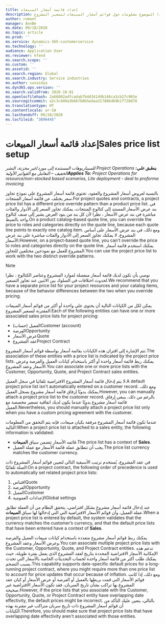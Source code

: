 ```yaml
---
title: إعداد قائمة أسعار المبيعات
description: يوفر هذا الموضوع معلومات حول قوائم أسعار المبيعات لتسعير المشروع.
author: rumant
manager: AnnBe
ms.date: 09/18/2020
ms.topic: article
ms.prod: ''
ms.service: dynamics-365-customerservice
ms.technology: ''
audience: Application User
ms.reviewer: kfend
ms.search.scope: ''
ms.custom: ''
ms.assetid: ''
ms.search.region: Global
ms.search.industry: Service industries
ms.author: suvaidya
ms.dyn365.ops.version: ''
ms.search.validFrom: 2020-10-01
ms.openlocfilehash: 2a66802adfcadab7b4d34149b146ca3cb27c903e
ms.sourcegitcommit: a2c3cd49a3b667b8b5edaa31788b4b9b1f728d78
ms.translationtype: HT
ms.contentlocale: ar-SA
ms.lasthandoff: 09/28/2020
ms.locfileid: "3896445"
---
```

# <a name="sales-price-list-setup"></a><span data-ttu-id="735c9-103">إعداد قائمة أسعار المبيعات</span><span class="sxs-lookup"><span data-stu-id="735c9-103">Sales price list setup</span></span>

<span data-ttu-id="735c9-104">_**ينطبق علي:** ‏‫Project Operations للسيناريوهات المستندة إلى مورد/غير مخزنة‬، ‏‫النشر الخفيف – التعامل مع الفواتير الأولية‬_</span><span class="sxs-lookup"><span data-stu-id="735c9-104">_**Applies To:** Project Operations for resource/non-stocked based scenarios, Lite deployment - deal to proforma invoicing_</span></span>

<span data-ttu-id="735c9-105">بالنسبة لعروض أسعار المشروع والعقود، تحتوي قائمة أسعار المشروع على نموذج تجاوز سعر يختلف عن قائمة أسعار المنتجات.</span><span class="sxs-lookup"><span data-stu-id="735c9-105">For project quotes and contracts, a project price list has a different price override pattern than a product price list.</span></span> <span data-ttu-id="735c9-106">في بند عرض الأسعار المستند إلى كتالوج المنتجات، يمكنك تجاوز السعر إلى الأدوار والفئات مباشرة في بند عرض الأسعار ، نظرا لأن كل بند من بنود العرض يشير إلى صنف كتالوج واحد بالضبط.</span><span class="sxs-lookup"><span data-stu-id="735c9-106">On a product catalog–based quote line, you can override the price to roles and categories directly on the quote line, because each quote line points to exactly one catalog item.</span></span> <span data-ttu-id="735c9-107">ومع ذلك، في بند عرض الأسعار على أساس المشروع، لا يمكنك تجاوز السعر إلى الأدوار والفئات مباشرة على بند عرض الأسعار.</span><span class="sxs-lookup"><span data-stu-id="735c9-107">However, on a project-based quote line, you can't override the price to roles and categories directly on the quote line.</span></span> <span data-ttu-id="735c9-108">يمكنك استخدم قائمة أسعار المشروع للعمل مع نموذجين مختلفين للتجاوز.</span><span class="sxs-lookup"><span data-stu-id="735c9-108">You can use the project price list to work with the two distinct override patterns.</span></span>

> [!NOTE]
> <span data-ttu-id="735c9-109">نوصي بأن تكون لديك قائمة أسعار منفصلة لموارد المشروع وعناصر الكتالوج ، نظرا لحدوث اختلافات في السلوك بين الاثنين عند تجاوز التسعير.</span><span class="sxs-lookup"><span data-stu-id="735c9-109">We recommend that you have a separate price list for your project resources and your catalog items, because of the behavior differences between the two when you override pricing.</span></span>

<span data-ttu-id="735c9-110">يمكن لكل من الكيانات التالية أن يحتوي علي واحدة أو أكثر من قوائم أسعار المبيعات المقترنة لتسعير المشروع:</span><span class="sxs-lookup"><span data-stu-id="735c9-110">Each of the following entities can have one or more associated sales price lists for project pricing:</span></span>

- <span data-ttu-id="735c9-111">العميل (حساب)</span><span class="sxs-lookup"><span data-stu-id="735c9-111">Customer (account)</span></span> 
- <span data-ttu-id="735c9-112">الفرصة</span><span class="sxs-lookup"><span data-stu-id="735c9-112">Opportunity</span></span> 
- <span data-ttu-id="735c9-113">عرض الأسعار</span><span class="sxs-lookup"><span data-stu-id="735c9-113">Quote</span></span> 
- <span data-ttu-id="735c9-114">عقد المشروع</span><span class="sxs-lookup"><span data-stu-id="735c9-114">Project Contract</span></span>

<span data-ttu-id="735c9-115">تتم الإشارة إلى اقتران هذه الكيانات بقائمة أسعار بواسطة قوائم أسعار المشروع.</span><span class="sxs-lookup"><span data-stu-id="735c9-115">The association of these entities with a price list is indicated by the project price lists.</span></span> <span data-ttu-id="735c9-116">يمكنك ربط قائمة أسعار واحدة أو أكثر باستخدام كيانات العميل والفرصة وعرض الأسعار وعقد المشروع.</span><span class="sxs-lookup"><span data-stu-id="735c9-116">You can associate one or more price lists with the Customer, Opportunity, Quote, and Project Contract sales entities.</span></span>

<span data-ttu-id="735c9-117">لا يتم إدخال قائمة أسعار المشروع الافتراضية تلقائيا في سجل العميل.</span><span class="sxs-lookup"><span data-stu-id="735c9-117">A default project price list isn't automatically entered on a customer record.</span></span> <span data-ttu-id="735c9-118">ومع ذلك، يمكنك يدويًا إرفاق قائمة أسعار مشروع بسجل العميل.</span><span class="sxs-lookup"><span data-stu-id="735c9-118">However, you can manually attach a project price list to the customer record.</span></span> <span data-ttu-id="735c9-119">بالرغم من ذلك، ينبغي إرفاق قائمة أسعار مشروع يدويًا عندما يكون لديك اتفاقية تسعير مخصصة مع العميل.</span><span class="sxs-lookup"><span data-stu-id="735c9-119">Nevertheless, you should manually attach a project price list only when you have a custom pricing agreement with the customer.</span></span> 

<span data-ttu-id="735c9-120">عندما تكون قائمة أسعار المشروع مرفقة بكيان مبيعات، فإنه يتم التحقق من المعلومات التالية:</span><span class="sxs-lookup"><span data-stu-id="735c9-120">When a project price list is attached to a sales entity, the following information is validated:</span></span>

- <span data-ttu-id="735c9-121">قائمه الأسعار تتضمن سياق **المبيعات**.</span><span class="sxs-lookup"><span data-stu-id="735c9-121">The price list has a context of **Sales**.</span></span> 
- <span data-ttu-id="735c9-122">يجب أن تتطابق عملة قائمة الأسعار مع عملة العميل.</span><span class="sxs-lookup"><span data-stu-id="735c9-122">The price list currency matches the customer currency.</span></span> 

<span data-ttu-id="735c9-123">في عقد المشروع، يُستخدم ترتيب الأسبقية التالي لتعيين قوائم أسعار المشروع ذات الصلة تلقائيًا:</span><span class="sxs-lookup"><span data-stu-id="735c9-123">On a project contract, the following order of precedence is used to automatically set related project price lists:</span></span>

1. <span data-ttu-id="735c9-124">اقتباس</span><span class="sxs-lookup"><span data-stu-id="735c9-124">Quote</span></span>
2. <span data-ttu-id="735c9-125">الفرصة</span><span class="sxs-lookup"><span data-stu-id="735c9-125">Opportunity</span></span>
3. <span data-ttu-id="735c9-126">العميل</span><span class="sxs-lookup"><span data-stu-id="735c9-126">Customer</span></span> 
4. <span data-ttu-id="735c9-127">الإعدادات العمومية</span><span class="sxs-lookup"><span data-stu-id="735c9-127">Global settings</span></span> 

<span data-ttu-id="735c9-128">عند إدخال قائمة أسعار مشروع بشكل افتراضي، يتحقق النظام من أن العملة تطابق عملة العميل، وأن قوائم الأسعار الافتراضية التي التي إدخالها لها سياق **المبيعات**.</span><span class="sxs-lookup"><span data-stu-id="735c9-128">When a project price list is entered by default, the system validates that the currency matches the customer’s currency, and that the default price lists that have been entered have a context of **Sales**.</span></span>

<span data-ttu-id="735c9-129">يمكنك ربط قوائم أسعار مشروع متعددة باستخدام كيانات مبيعات العميل والفرصة وعرض الأسعار وعقد المشروع.</span><span class="sxs-lookup"><span data-stu-id="735c9-129">You can associate multiple project price lists with the Customer, Opportunity, Quote, and Project Contract entities.</span></span> <span data-ttu-id="735c9-130">تدعم هذه الإمكانية الأسعار الافتراضية المحددة بتاريخ لعقد المشروع الذي يعمل بفترة طويلة، حيث يمكنك طلب أكثر من قائمة أسعار واحدة لحساب التحديثات الخاصة بالأسعار التي تحدث بسبب التضخم.</span><span class="sxs-lookup"><span data-stu-id="735c9-130">This capability supports date-specific default prices for a long-running project contract, where you might require more than one price list to account for price updates that occur because of inflation.</span></span> <span data-ttu-id="735c9-131">ومع ذلك، إذا كانت قوائم الأسعار التي قمت بربطها بالعميل أو الفرصة أو عرض الأسعار أو كيان عقد المشروع بها تراكب بشأن تاريخ السريان، فقد تكون الأسعار الافتراضية غير صحيحة.</span><span class="sxs-lookup"><span data-stu-id="735c9-131">However, if the price lists that you associate with the Customer, Opportunity, Quote, or Project Contract entity have overlapping date effectivity, the default prices might be incorrect.</span></span> <span data-ttu-id="735c9-132">بالتالي، يتعين عليك التأكد من أن قوائم أسعار المشروع ذات تاريخ سريان متراكب غير مقترنة بهذه الكيانات.</span><span class="sxs-lookup"><span data-stu-id="735c9-132">Therefore, you should make sure that project price lists that have overlapping date effectivity aren't associated with those entities.</span></span>
